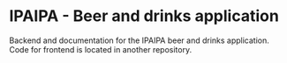 # IPAIPA - Beer and drinks application
Backend and documentation for the IPAIPA beer and drinks application. Code for frontend is located in another repository.
